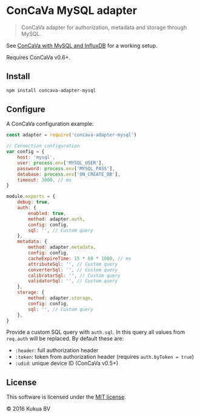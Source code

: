 # ConCaVa MySQL adapter

> ConCaVa adapter for authorization, metadata and storage through MySQL.

See [ConCaVa with MySQL and InfluxDB](https://github.com/kukua/concava-setup-mysql-influxdb) for a working setup.

Requires ConCaVa v0.6+.

## Install

```bash
npm install concava-adapter-mysql
```

## Configure

A ConCaVa configuration example:

```js
const adapter = require('concava-adapter-mysql')

// Connection configuration
var config = {
	host: 'mysql',
	user: process.env['MYSQL_USER'],
	password: process.env['MYSQL_PASS'],
	database: process.env['ON_CREATE_DB'],
	timeout: 3000, // ms
}

module.exports = {
	debug: true,
	auth: {
		enabled: true,
		method: adapter.auth,
		config: config,
		sql: '', // Custom query
	},
	metadata: {
		method: adapter.metadata,
		config: config,
		cacheExpireTime: 15 * 60 * 1000, // ms
		attributeSql: '', // Custom query
		converterSql: '', // Custom query
		calibratorSql: '', // Custom query
		validatorSql: '', // Custom query
	},
	storage: {
		method: adapter.storage,
		config: config,
		sql: '', // Custom query
	},
}
```

Provide a custom SQL query with `auth.sql`. In this query all values from `req.auth` will be replaced. By default these are:

- `:header`: full authorization header
- `:token`: token from authorization header (requires `auth.byToken = true`)
- `:udid`: unique device ID (ConCaVa v0.5+)

## License

This software is licensed under the [MIT license](https://github.com/kukua/concava-adapter-mysql/blob/master/LICENSE).

© 2016 Kukua BV
